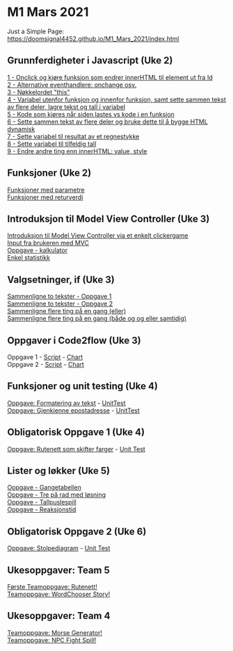 # M1 Mars 2021

Just a Simple Page:
<br>https://doomsignal4452.github.io/M1_Mars_2021/index.html
<br>
<h2>Grunnferdigheter i Javascript (Uke 2)</h2>
<a href="https://doomsignal4452.github.io/M1_Mars_2021/Week2/1_Onclick+innerHTML.html">1 - Onclick og kjøre funksjon som endrer innerHTML til element ut fra Id</a>
<br><a href="https://doomsignal4452.github.io/M1_Mars_2021/Week2/2_Alternative-eventhandlere.html">2 - Alternative eventhandlere: onchange osv.</a>
<br><a href="https://doomsignal4452.github.io/M1_Mars_2021/Week2/3_Nøkkelordet-this.html">3 - Nøkkelordet "this"</a>
<br><a href="https://doomsignal4452.github.io/M1_Mars_2021/Week2/4_Variabel-utenfor-funksjon-og-innenfor-funksjon.html">
        4 - Variabel utenfor funksjon og innenfor funksjon, samt sette sammen tekst av flere deler, lagre tekst og tall i variabel</a>
<br><a href="https://doomsignal4452.github.io/M1_Mars_2021/Week2/5_Kode-som-kjører-når-siden-lastes.html">5 - Kode som kjøres når siden lastes vs kode i en funksjon</a>
<br><a href="https://doomsignal4452.github.io/M1_Mars_2021/Week2/6_Bygge-HTML-dynamisk.html">6 - Sette sammen tekst av flere deler og bruke dette til å bygge HTML dynamisk</a>
<br><a href="https://doomsignal4452.github.io/M1_Mars_2021/Week2/7_Sette-variabel-til-resultat-av-et-regnestykke.html">7 - Sette variabel til resultat av et regnestykke</a>
<br><a href="https://doomsignal4452.github.io/M1_Mars_2021/Week2/8_Sette-variabel-til-tilfeldig-tall.html">8 - Sette variabel til tilfeldig tall</a>
<br><a href="https://doomsignal4452.github.io/M1_Mars_2021/Week2/9_Endre-andre-ting-enn-innerHTML.html">9 - Endre andre ting enn innerHTML: value, style</a>
<br>
<h2>Funksjoner (Uke 2)</h2>
<a href="https://doomsignal4452.github.io/M1_Mars_2021/Week2/Funksjoner-med-parametre.html">Funksjoner med parametre</a>
<br><a href="https://doomsignal4452.github.io/M1_Mars_2021/Week2/Funksjoner-med-returverdi.html">Funksjoner med returverdi</a>
<br>
<h2>Introduksjon til Model View Controller (Uke 3)</h2>
<a href="https://doomsignal4452.github.io/M1_Mars_2021/Week3/Introduksjon-Model-View-Controller.html">Introduksjon til Model View Controller via et enkelt clickergame</a>
<br><a href="https://doomsignal4452.github.io/M1_Mars_2021/Week3/Input-fra-brukeren-med-MVC.html">Input fra brukeren med MVC</a>
<br><a href="https://doomsignal4452.github.io/M1_Mars_2021/Week3/Oppgave-kalkulator.html">Oppgave - kalkulator</a>
<br><a href="https://doomsignal4452.github.io/M1_Mars_2021/Week3/Enkel-statistikk.html">Enkel statistikk</a>
<br>
<h2>Valgsetninger, if (Uke 3)</h2>
<a href="https://doomsignal4452.github.io/M1_Mars_2021/Week3/Sammenligne-to-tekster-oppgave1.html">Sammenligne to tekster - Oppgave 1</a>
<br><a href="https://doomsignal4452.github.io/M1_Mars_2021/Week3/Sammenligne-to-tekster-oppgave2.html">Sammenligne to tekster - Oppgave 2</a>
<br><a href="https://doomsignal4452.github.io/M1_Mars_2021/Week3/Sammenligne-flere-ting-på-en-gang-eller.html">Sammenligne flere ting på en gang (eller)</a>
<br><a href="https://doomsignal4452.github.io/M1_Mars_2021/Week3/Sammenligne-flere-ting-på-en-gang-og-eller.html">Sammenligne flere ting på en gang (både og og eller samtidig)</a>
<br>
<h2>Oppgaver i Code2flow (Uke 3)</h2>
Oppgave 1 - <a href="https://github.com/DoomSignal4452/M1_Mars_2021/blob/main/Week3/Code2flow-1.txt">Script</a> - <a href="https://github.com/DoomSignal4452/M1_Mars_2021/blob/main/Week3/code2flow1.PNG">Chart</a>
<br>Oppgave 2 - <a href="https://github.com/DoomSignal4452/M1_Mars_2021/blob/main/Week3/Code2flow-2.txt">Script</a> - <a href="https://github.com/DoomSignal4452/M1_Mars_2021/blob/main/Week3/code2flow2.PNG">Chart</a>
<br>
<h2>Funksjoner og unit testing (Uke 4)</h2>
<a href="https://doomsignal4452.github.io/M1_Mars_2021/Week4/Oppgave_1/Formatering-av-tekst.html">Oppgave: Formatering av tekst</a> - <a href="https://doomsignal4452.github.io/M1_Mars_2021/Week4/Oppgave_1/UnitTest.html">UnitTest</a>
<br><a href="https://doomsignal4452.github.io/M1_Mars_2021/Week4/Oppgave_2/Gjenkjenne-epostadresse.html">Oppgave: Gjenkjenne epostadresse</a> - <a href="https://doomsignal4452.github.io/M1_Mars_2021/Week4/Oppgave_2/UnitTest.html">UnitTest</a>
<br>
<h2>Obligatorisk Oppgave 1 (Uke 4)</h2>
<a href="https://doomsignal4452.github.io/M1_Mars_2021/ObligatoryTasks/Oblig1/Oblig_1.html">Oppgave: Rutenett som skifter farger</a> - <a href="https://doomsignal4452.github.io/M1_Mars_2021/ObligatoryTasks/Oblig1/Oblig_1_UnitTest.html">Unit Test</a>
<br>
<h2>Lister og løkker (Uke 5)</h2>
<a href="https://doomsignal4452.github.io/M1_Mars_2021/Week5/Oppgave1-Gangetabellen.html">Oppgave - Gangetabellen</a>
<br><a href="https://doomsignal4452.github.io/M1_Mars_2021/Week5/Oppgave2v2-Tre-paa-rad.html">Oppgave - Tre på rad med løsning</a>
<br><a href="https://doomsignal4452.github.io/M1_Mars_2021/Week5/Oppgave3-Tallpuslespill.html">Oppgave - Tallpuslespill</a>
<br><a href="https://doomsignal4452.github.io/M1_Mars_2021/Week5/Oppgave4-Reaksjonstid.html">Oppgave - Reaksjonstid</a>
<br>
<h2>Obligatorisk Oppgave 2 (Uke 6)</h2>
<a href="https://doomsignal4452.github.io/M1_Mars_2021/ObligatoryTasks/Oblig2/Oblig_2.html">Oppgave: Stolpediagram</a> - <a href="https://doomsignal4452.github.io/M1_Mars_2021/ObligatoryTasks/Oblig2/Oblig_2_UnitTest.html">Unit Test</a>
<br>
<h2>Ukesoppgaver: Team 5</h2>
<a href="https://doomsignal4452.github.io/M1_Mars_2021/Team5Assignment/Week2/Squares.html">Første Teamoppgave: Rutenett!</a>
<br><a href="https://doomsignal4452.github.io/M1_Mars_2021/Team5Assignment/Week3/Words.html">Teamoppgave: WordChooser Story!</a>
<br>
<h2>Ukesoppgaver: Team 4</h2>
<a href="https://geta-team4.github.io/projects/weeklies/week06/index.html">Teamoppgave: Morse Generator!</a>
<br><a href="https://geta-team4.github.io/projects/weeklies/week07/index.html">Teamoppgave: NPC Fight Spill!</a>




